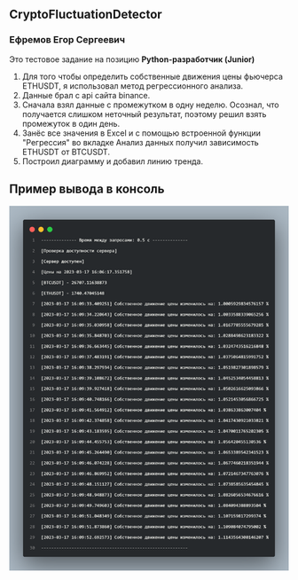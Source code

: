 ## CryptoFluctuationDetector
### Ефремов Егор Сергеевич
Это тестовое задание на позицию **Python-разработчик (Junior)**

 1. Для того чтобы определить собственные движения цены фьючерса
		ETHUSDT, я использовал метод регрессионного анализа. 
 2. Данные брал с api сайта binance. 
 3. Сначала взял данные с промежутком в одну неделю. Осознал, что
	    получается слишком неточный результат, поэтому решил взять
	    промежуток в один день.
 4. Занёс все значения в Excel и с помощью встроенной функции
	    "Регрессия" во вкладке Анализ данных получил зависимость ETHUSDT от
	    BTCUSDT.
 5. Построил диаграмму и добавил линию тренда.

## Пример вывода в консоль


![Пример вывода в консоль](https://github.com/EfremovEgor/CryptoFluctuationDetector/blob/main/images/output.png?raw=true)
